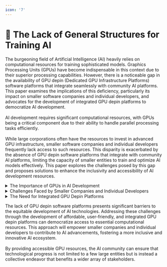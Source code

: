 ```yaml
---
icon: '7'
---
```


# 🔸 The Lack of General Structures for Training AI

The burgeoning field of Artificial Intelligence (AI) heavily relies on computational resources for training sophisticated models. Graphics Processing Units (GPUs) have become indispensable in this context due to their superior processing capabilities. However, there is a noticeable gap in the availability of GPU depin (Dedicated GPU Infrastructure Platforms) software platforms that integrate seamlessly with community AI platforms. This paper examines the implications of this deficiency, particularly its impact on smaller software companies and individual developers, and advocates for the development of integrated GPU depin platforms to democratize AI development.\
\
AI development requires significant computational resources, with GPUs being a critical component due to their ability to handle parallel processing tasks efficiently. \
\
While large corporations often have the resources to invest in advanced GPU infrastructure, smaller software companies and individual developers frequently lack access to such resources. This disparity is exacerbated by the absence of GPU depin software platforms that integrate with community AI platforms, limiting the capacity of smaller entities to train and optimize AI models effectively. This paper explores the challenges posed by this gap and proposes solutions to enhance the inclusivity and accessibility of AI development resources.

<details>

<summary>The Importance of GPUs in AI Development</summary>

GPUs are crucial for AI model training because they can perform multiple operations simultaneously, significantly accelerating the processing of large datasets and complex algorithms. The availability of GPUs enables developers to:

* **Train Models Faster**\
  GPUs reduce the time required for training AI models, allowing for more rapid iteration and improvement.\

* **Handle Large Datasets**\
  The parallel processing capabilities of GPUs make them well-suited for handling the vast amounts of data required for training robust AI models.\

* **Improve Model Accuracy**\
  Enhanced computational power allows for the training of more complex models, potentially leading to higher accuracy and better performance.

</details>

<details>

<summary>Challenges Faced by Smaller Companies and Individual Developers</summary>

The lack of accessible GPU depin software platforms that integrate with community AI platforms presents several challenges:

* **High Costs**\
  Acquiring and maintaining dedicated GPU infrastructure is expensive. Smaller companies and individual developers often lack the financial resources to invest in such hardware, limiting their ability to train competitive AI models.\

* **Technical Barriers**\
  Setting up and managing GPU infrastructure requires specialized knowledge and skills, which may not be readily available to smaller entities. This technical barrier further restricts their capacity to leverage GPUs effectively.\

* **Limited Access to Resources**\
  Community AI platforms, which are often more accessible and affordable, typically do not offer integrated GPU depin solutions. This limits the ability of smaller developers to utilize these platforms for training sophisticated AI models.\

* **Inequity in AI Development**\
  The disparity in access to computational resources perpetuates inequity in AI development, with larger corporations gaining a significant advantage over smaller entities. This inequity hinders innovation and the development of diverse AI solutions.

</details>

<details>

<summary>The Need for Integrated GPU Depin Platforms</summary>

To address these challenges, there is a pressing need for GPU depin software platforms that are:

* **Affordable**\
  Providing cost-effective access to GPU resources can democratize AI development, enabling smaller companies and individual developers to compete on a more level playing field.\

* **User-Friendly**\
  Simplified interfaces and management tools can reduce the technical barriers associated with setting up and using GPU infrastructure.\

* **Integrated with Community AI Platforms**\
  Seamless integration with popular community AI platforms can enhance accessibility, allowing developers to leverage GPU resources within familiar environments.

</details>

&#x20;The lack of GPU depin software platforms presents significant barriers to the equitable development of AI technologies. Addressing these challenges through the development of affordable, user-friendly, and integrated GPU depin platforms can democratize access to essential computational resources. This approach will empower smaller companies and individual developers to contribute to AI advancements, fostering a more inclusive and innovative AI ecosystem. \
\
By providing accessible GPU resources, the AI community can ensure that technological progress is not limited to a few large entities but is instead a collective endeavor that benefits a wider array of stakeholders.
